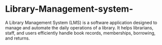 # Library-Management-system-
A Library Management System (LMS) is a software application designed to manage and automate the daily operations of a library. It helps librarians, staff, and users efficiently handle book records, memberships, borrowing, and returns.
